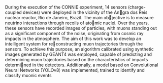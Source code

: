 During the execution of the CONNIE experiment, 14 sensors
(charge-coupled devices) were deployed in the vicinity of the Angra dos Reis nuclear reactor, Rio de Janeiro, Brazil. The main objective is to measure neutrino interactions through recoils of atomic nuclei. Over the years, these sensors have recorded images
of particles, with muons standing out as a significant component of
the noise, originating from cosmic ray impacts in the atmosphere.
The aim of this work was to develop an intelligent system for reconstructing muon trajectories through the sensors. To achieve this
purpose, an algorithm calibrated using synthetic images generated
by GEANT4 was employed, capable of predicting and determining
muon trajectories based on the characteristics of impacts determined in the detectors. Additionally, a model based on Convolutional
Neural Networks (YOLOv8) was implemented, trained to identify
and classify muonic events
